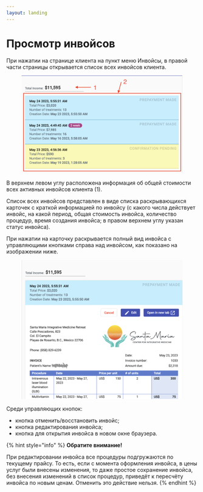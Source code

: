 ```yaml
---
layout: landing
---
```


# Просмотр инвойсов

При нажатии на странице клиента на пункт меню Инвойсы, в правой части страницы открывается список всех инвойсов клиента.

<figure><img src="../../../.gitbook/assets/Screenshot 2023-05-24 at 21.16.44 (1).png" alt=""><figcaption></figcaption></figure>

В верхнем левом углу расположена информация об общей стоимости всех активных инвойсов клиента (1).

Список всех инвойсов представлен в виде списка раскрывающихся карточек с краткой информацией по инвойсу (с какого числа действует инвойс, на какой период, общая стоимость инвойса, количество процедур, время создания инвойса; в правом верхнем углу указан статус инвойса).

При нажатии на карточку раскрывается полный вид инвойса с управляющими кнопками справа над инвойсом, как показано на изображении ниже.

<figure><img src="../../../.gitbook/assets/Screenshot 2023-05-24 at 21.26.35.png" alt=""><figcaption></figcaption></figure>

Среди управляющих кнопок:

* кнопка отменить/восстановить инвойс;
* кнопка редактирования инвойса;
* кнопка для открытия инвойса в новом окне браузера.

{% hint style="info" %}
**Обратите внимание!**

При редактировании инвойса все процедуры  подгружаются по текущему прайсу. То есть, если с момента оформления инвойса, в цены услуг были внесены изменения, то даже простое сохранение инвойса, без внесения изменений в список процедур, приведёт к пересчёту инвойса по новым ценам. Отменить это действие нельзя.
{% endhint %}
